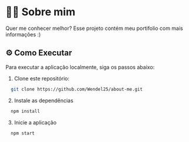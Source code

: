 # 👩‍💻 Sobre mim

Quer me conhecer melhor? Esse projeto contém meu portifolio com mais informações :)

## ⚙️ Como Executar

Para executar a aplicação localmente, siga os passos abaixo:

1. Clone este repositório:

```bash
  git clone https://github.com/Wendel25/about-me.git

```

2. Instale as dependências

```bash
  npm install
```

3. Inicie a aplicação

```bash
  npm start
```
